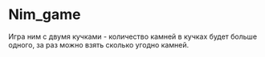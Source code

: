# Nim_game
Игра ним с двумя кучками - количество камней в кучках будет больше одного, за раз можно взять сколько угодно камней.
